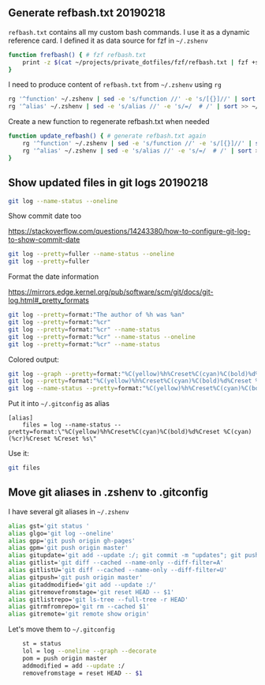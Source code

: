 
## Generate refbash.txt 20190218 

`refbash.txt` contains all my custom bash commands. I use it as a dynamic reference card. I defined it as data source for fzf in `~/.zshenv`

``` bash
function frefbash() { # fzf refbash.txt
	print -z $(cat ~/projects/private_dotfiles/fzf/refbash.txt | fzf +s --tac | sed 's/ *[0-9]* *//' | sed 's/#.*//')
}
``` 

I need to produce content of `refbash.txt` from `~/.zshenv` using `rg`

``` bash
rg '^function' ~/.zshenv | sed -e 's/function //' -e 's/[{}]//' | sort > ~/projects/private_dotfiles/fzf/refbash.txt
rg '^alias' ~/.zshenv | sed -e 's/alias //' -e 's/=/  # /' | sort >> ~/projects/private_dotfiles/fzf/refbash.txt
``` 

Create a new function to regenerate refbash.txt when needed

``` bash
function update_refbash() { # generate refbash.txt again
	rg '^function' ~/.zshenv | sed -e 's/function //' -e 's/[{}]//' | sort > ~/projects/private_dotfiles/fzf/refbash.txt
	rg '^alias' ~/.zshenv | sed -e 's/alias //' -e 's/=/  # /' | sort >> ~/projects/private_dotfiles/fzf/refbash.txt
}
``` 

## Show updated files in git logs 20190218 

``` bash
git log --name-status --oneline
``` 

Show commit date too

https://stackoverflow.com/questions/14243380/how-to-configure-git-log-to-show-commit-date

``` bash
git log --pretty=fuller --name-status --oneline
git log --pretty=fuller
``` 

Format the date information
 
https://mirrors.edge.kernel.org/pub/software/scm/git/docs/git-log.html#_pretty_formats

``` bash
git log --pretty=format:"The author of %h was %an"
git log --pretty=format:"%cr"
git log --pretty=format:"%cr" --name-status
git log --pretty=format:"%cr" --name-status --oneline
git log --pretty=format:"%cr" --name-status
``` 

Colored output:

``` bash
git log --graph --pretty=format:"%C(yellow)%h%Creset%C(cyan)%C(bold)%d%Creset %C(cyan)(%cr)%Creset %C(green)%ce%Creset %s"
git log --pretty=format:"%C(yellow)%h%Creset%C(cyan)%C(bold)%d%Creset %C(cyan)(%cr)%Creset "
git log --name-status --pretty=format:"%C(yellow)%h%Creset%C(cyan)%C(bold)%d%Creset %C(cyan)(%cr)%Creset %Creset %s" 
``` 

Put it into `~/.gitconfig` as alias

``` text
[alias]
	files = log --name-status --pretty=format:\"%C(yellow)%h%Creset%C(cyan)%C(bold)%d%Creset %C(cyan)(%cr)%Creset %Creset %s\" 
``` 

Use it:

``` bash
git files
``` 

## Move git aliases in .zshenv to .gitconfig

I have several git aliases in `~/.zshenv` 

``` bash
alias gst='git status '
alias glgo='git log --oneline'
alias gpp='git push origin gh-pages'
alias gpm='git push origin master'
alias gitupdate='git add --update :/; git commit -m "updates"; git push origin master'
alias gitlist='git diff --cached --name-only --diff-filter=A'
alias gitlistU='git diff --cached --name-only --diff-filter=U'
alias gitpush='git push origin master'
alias gitaddmodified='git add --update :/'
alias gitremovefromstage='git reset HEAD -- $1'
alias gitlistrepo='git ls-tree --full-tree -r HEAD'
alias gitrmfromrepo='git rm --cached $1'
alias gitremote='git remote show origin'
``` 

Let's move them to `~/.gitconfig`

``` bash
	st = status
	lol = log --oneline --graph --decorate
	pom = push origin master
	addmodified = add --update :/
	removefromstage = reset HEAD -- $1
``` 

